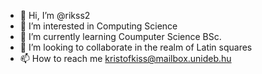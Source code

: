 - 👋 Hi, I’m @rikss2
- 👀 I’m interested in Computing Science
- 🌱 I’m currently learning Coumputer Science BSc. 
- 💞️ I’m looking to collaborate in the realm of Latin squares
- 📫 How to reach me kristofkiss@mailbox.unideb.hu

<!---
rikss2/rikss2 is a ✨ special ✨ repository because its `README.md` (this file) appears on your GitHub profile.
You can click the Preview link to take a look at your changes.
--->
